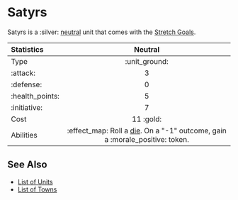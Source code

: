 # Satyrs

Satyrs is a :silver: [neutral](../towns/neutral.md) unit that comes with the [Stretch Goals](../content.md).


| Statistics | Neutral |
| :--- | :---: |
| Type | :unit_ground: |
| :attack: | 3 |
| :defense: | 0 |
| :health_points: | 5 |
| :initiative: | 7 |
| Cost | 11 :gold: |
| Abilities | :effect_map: Roll a [die](../dice.md#attack-die). On a "-1" outcome, gain a :morale_positive: token. |


## See Also

- [List of Units](../units.md)
- [List of Towns](../towns.md)
